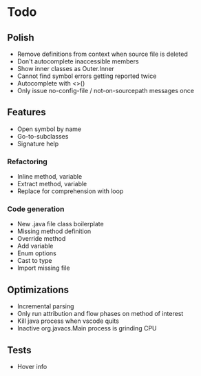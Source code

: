 # Todo

## Polish
* Remove definitions from context when source file is deleted
* Don't autocomplete inaccessible members
* Show inner classes as Outer.Inner
* Cannot find symbol errors getting reported twice
* Autocomplete with <>()
* Only issue no-config-file / not-on-sourcepath messages once

## Features 
* Open symbol by name
* Go-to-subclasses
* Signature help

### Refactoring
* Inline method, variable
* Extract method, variable
* Replace for comprehension with loop

### Code generation
* New .java file class boilerplate
* Missing method definition
* Override method
* Add variable
* Enum options
* Cast to type
* Import missing file

## Optimizations
* Incremental parsing
* Only run attribution and flow phases on method of interest
* Kill java process when vscode quits
* Inactive org.javacs.Main process is grinding CPU

## Tests
* Hover info